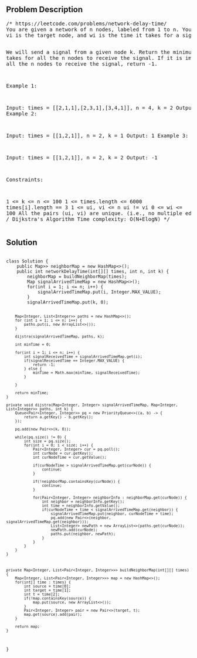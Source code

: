 <!--
<style>
  body { font-family: Arial, sans-serif; }
  .container { max-width: 100%; margin: 0 auto; padding: 10px; }
  .comment-block { background-color: #f9f9f9; padding: 10px; border-left: 5px solid #ccc; max-width: 50%; margin: 20px auto; overflow-wrap: break-word; white-space: pre-wrap; }
  .code-block { background-color: #f4f4f4; padding: 10px; border: 1px solid #ddd; max-width: 50%; margin: 20px auto; overflow-wrap: break-word; white-space: pre-wrap; }
</style>
-->

<div class='container'>
<h2>Problem Description</h2>
<div class='comment-block'>
<pre>
/* https://leetcode.com/problems/network-delay-time/
You are given a network of n nodes, labeled from 1 to n. You are also given times, a list of travel times as directed edges times[i] = (ui, vi, wi), where ui is the source node, 
vi is the target node, and wi is the time it takes for a signal to travel from source to target.

We will send a signal from a given node k. Return the minimum time it takes for all the n nodes to receive the signal. If it is impossible for all the n nodes to receive the signal, return -1.


Example 1:


Input: times = [[2,1,1],[2,3,1],[3,4,1]], n = 4, k = 2
Output: 2
Example 2:

Input: times = [[1,2,1]], n = 2, k = 1
Output: 1
Example 3:

Input: times = [[1,2,1]], n = 2, k = 2
Output: -1
 

Constraints:

1 <= k <= n <= 100
1 <= times.length <= 6000
times[i].length == 3
1 <= ui, vi <= n
ui != vi
0 <= wi <= 100
All the pairs (ui, vi) are unique. (i.e., no multiple edges.)
*/
/*
 Dijkstra's Algorithm Time complexity: O(N+Elog⁡N)
*/
</pre>
</div>

<h2>Solution</h2>
<div class='code-block'>
<pre><code class='language-java'>
class Solution {
    public Map<Integer, List<Pair<Integer, Integer>>> neighborMap = new HashMap<>();
    public int networkDelayTime(int[][] times, int n, int k) {
        neighborMap = buildNeighborMap(times);
        Map<Integer, Integer> signalArrivedTimeMap = new HashMap<>();
        for(int i = 1; i <= n; i++) {
            signalArrivedTimeMap.put(i, Integer.MAX_VALUE);
        }
        signalArrivedTimeMap.put(k, 0);

        Map<Integer, List<Integer>> paths = new HashMap<>();
        for (int i = 1; i <= n; i++) {
            paths.put(i, new ArrayList<>());
        }

        dijstra(signalArrivedTimeMap, paths, k);

        int minTime = 0;

        for(int i = 1; i <= n; i++) {
            int signalReceivedTime = signalArrivedTimeMap.get(i);
            if(signalReceivedTime == Integer.MAX_VALUE) {
                return -1;
            } else {
                minTime = Math.max(minTime, signalReceivedTime);
            }

        }

        return minTime;
    }

    private void dijstra(Map<Integer, Integer> signalArrivedTimeMap, Map<Integer, List<Integer>> paths, int k) {
        Queue<Pair<Integer, Integer>> pq = new PriorityQueue<>((a, b) -> {
            return a.getKey() - b.getKey();
        });

        pq.add(new Pair<>(k, 0));

        while(pq.size() != 0) {
            int size = pq.size();
            for(int i = 0; i < size; i++) {
                Pair<Integer, Integer> cur = pq.poll();
                int curNode = cur.getKey();
                int curNodeTime = cur.getValue();

                if(curNodeTime > signalArrivedTimeMap.get(curNode)) {
                    continue;
                }

                if(!neighborMap.containsKey(curNode)) {
                    continue;
                }

                for(Pair<Integer, Integer> neighborInfo : neighborMap.get(curNode)) {
                    int neighbor = neighborInfo.getKey();
                    int time = neighborInfo.getValue();
                    if(curNodeTime + time < signalArrivedTimeMap.get(neighbor)) {
                        signalArrivedTimeMap.put(neighbor, curNodeTime + time);
                        pq.add(new Pair<>(neighbor, signalArrivedTimeMap.get(neighbor)));
                        List<Integer> newPath = new ArrayList<>(paths.get(curNode));
                        newPath.add(curNode);
                        paths.put(neighbor, newPath);
                    }
                }
            }
        }
    }



    private Map<Integer, List<Pair<Integer, Integer>>> buildNeighborMap(int[][] times) {
        Map<Integer, List<Pair<Integer, Integer>>> map = new HashMap<>();
        for(int[] time : times) {
            int source = time[0];
            int target = time[1];
            int t = time[2];
            if(!map.containsKey(source)) {
                map.put(source, new ArrayList<>());
            }
            Pair<Integer, Integer> pair = new Pair<>(target, t);
            map.get(source).add(pair);
        }

        return map;
    }
}</code></pre>
</div>
</div>
